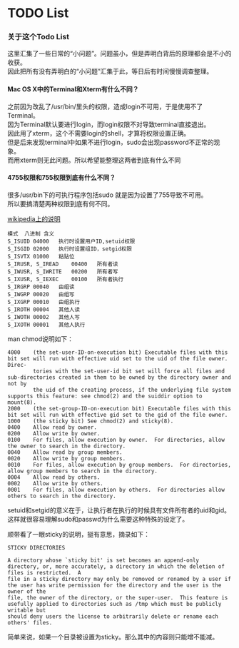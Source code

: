 TODO List
=========

### 关于这个Todo List
这里汇集了一些日常的“小问题”。问题虽小，但是弄明白背后的原理都会是不小的收获。  
因此把所有没有弄明白的“小问题”汇集于此，等日后有时间慢慢调查整理。  

#### Mac OS X中的Terminal和Xterm有什么不同？
之前因为改乱了/usr/bin/里头的权限，造成login不可用，于是使用不了Terminal。  
因为Terminal默认要进行login，而login权限不对导致terminal直接退出。  
因此用了xterm，这个不需要login的shell，才算将权限设置正确。  
但是后来发现terminal中如果不进行login，sudo会出现password不正常的现象。  
而用xterm则无此问题。所以希望能整理这两者到底有什么不同


#### 4755权限和755权限到底有什么不同？
很多/usr/bin下的可执行程序包括sudo 就是因为设置了755导致不可用。  
所以要搞清楚两种权限到底有何不同。

[wikipedia上的说明](#http://zh.wikipedia.org/wiki/Chmod)  

	模式	八进制	含义
	S_ISUID	04000	执行时设置用户ID,setuid权限
	S_ISGID	02000	执行时设置组ID，setgid权限
	S_ISVTX	01000	粘贴位
	S_IRUSR, S_IREAD	00400	所有者读
	S_IWUSR, S_IWRITE	00200	所有者写
	S_IXUSR, S_IEXEC	00100	所有者执行
	S_IRGRP	00040	由组读
	S_IWGRP	00020	由组写
	S_IXGRP	00010	由组执行
	S_IROTH	00004	其他人读
	S_IWOTH	00002	其他人写
	S_IXOTH	00001	其他人执行

man chmod说明如下：

	4000    (the set-user-ID-on-execution bit) Executable files with this bit set will run with effective uid set to the uid of the file owner.  Direc-
	        tories with the set-user-id bit set will force all files and sub-directories created in them to be owned by the directory owner and not by
	        the uid of the creating process, if the underlying file system supports this feature: see chmod(2) and the suiddir option to mount(8).
	2000    (the set-group-ID-on-execution bit) Executable files with this bit set will run with effective gid set to the gid of the file owner.
	1000    (the sticky bit) See chmod(2) and sticky(8).
	0400    Allow read by owner.
	0200    Allow write by owner.
	0100    For files, allow execution by owner.  For directories, allow the owner to search in the directory.
	0040    Allow read by group members.
	0020    Allow write by group members.
	0010    For files, allow execution by group members.  For directories, allow group members to search in the directory.
	0004    Allow read by others.
	0002    Allow write by others.
	0001    For files, allow execution by others.  For directories allow others to search in the directory.

setuid和setgid的意义在于，让执行者在执行的时候具有文件所有者的uid和gid。  
这样就很容易理解sudo和passwd为什么需要这种特殊的设定了。  

顺带看了一眼sticky的说明，挺有意思，摘录如下：

	STICKY DIRECTORIES
	
	A directory whose `sticky bit' is set becomes an append-only directory, or, more accurately, a directory in which the deletion of files is restricted.  A
	file in a sticky directory may only be removed or renamed by a user if the user has write permission for the directory and the user is the owner of the
	file, the owner of the directory, or the super-user.  This feature is usefully applied to directories such as /tmp which must be publicly writable but
	should deny users the license to arbitrarily delete or rename each others' files.

简单来说，如果一个目录被设置为sticky。那么其中的内容则只能增不能减。  
